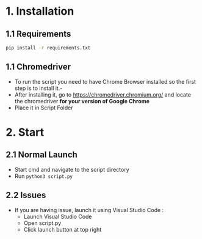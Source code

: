 
<h1>1. Installation</h1>
<h2>1.1 Requirements</h2>

```sh
pip install -r requirements.txt
```
<h2>1.1 Chromedriver</h2>

- To run the script you need to have Chrome Browser installed so the first step is to install it.-
- After installing it, go to https://chromedriver.chromium.org/ and locate the chromedriver __for your version of Google Chrome__
- Place it in Script Folder

<h1>2. Start</h1>
<h2>2.1 Normal Launch</h2>

- Start cmd and navigate to the script directory
- Run ```python3 script.py ```

<h2>2.2 Issues</h2>

- If you are having issue, launch it using Visual Studio Code :
  - Launch Visual Studio Code
  - Open script.py
  - Click launch button at top right


